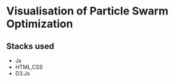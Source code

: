  
Visualisation of Particle Swarm Optimization
============

## Stacks used
* Js
* HTML,CSS
* D3.Js
